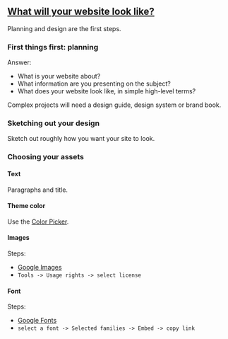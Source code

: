 ## [What will your website look like?](https://developer.mozilla.org/en-US/docs/Learn/Getting_started_with_the_web/What_will_your_website_look_like)

Planning and design are the first steps.  

### First things first: planning

Answer:
* What is your website about?
* What information are you presenting on the subject?
* What does your website look like, in simple high-level terms?

Complex projects will need a design guide, design system or brand book.  

### Sketching out your design

Sketch out roughly how you want your site to look.  

### Choosing your assets

#### Text

Paragraphs and title.  

#### Theme color

Use the [Color Picker](https://developer.mozilla.org/en-US/docs/Web/CSS/CSS_Colors/Color_picker_tool).  

#### Images

Steps:
* [Google Images](https://www.google.com/imghp?hl=en&tab=wi)
* `Tools -> Usage rights -> select license`

#### Font

Steps:
* [Google Fonts](https://fonts.google.com/)
* `select a font -> Selected families -> Embed -> copy link`
